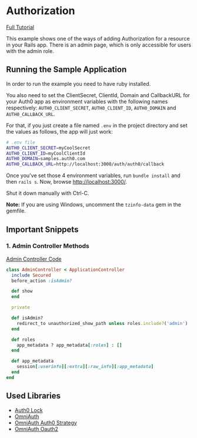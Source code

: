 # Authorization
[Full Tutorial](https://auth0.com/docs/quickstart/webapp/rails/07-authorization)

This example shows one of the ways of adding Authorization for a resource in your Rails app. There is an admin page, which is only accessible for users with the admin role.

## Running the Sample Application
In order to run the example you need to have ruby installed.

You also need to set the ClientSecret, ClientId, Domain and CallbackURL for your Auth0 app as environment variables with the following names respectively: `AUTH0_CLIENT_SECRET`, `AUTH0_CLIENT_ID`, `AUTH0_DOMAIN` and `AUTH0_CALLBACK_URL`.

For that, if you just create a file named `.env` in the project directory and set the values as follows, the app will just work:

````bash
# .env file
AUTH0_CLIENT_SECRET=myCoolSecret
AUTH0_CLIENT_ID=myCoolClientId
AUTH0_DOMAIN=samples.auth0.com
AUTH0_CALLBACK_URL=http://localhost:3000/auth/auth0/callback
````
Once you've set those 4 environment variables, run `bundle install` and then `rails s`. Now, browse [http://localhost:3000/](http://localhost:3000/).

Shut it down manually with Ctrl-C.

__Note:__ If you are using Windows, uncomment the `tzinfo-data` gem in the gemfile.

## Important Snippets

### 1. Admin Controller Methods
[Admin Controller Code](/07-Authorization/app/controllers/admin_controller.rb)
```ruby
class AdminController < ApplicationController
  include Secured
  before_action :isAdmin?

  def show
  end

  private

  def isAdmin?
    redirect_to unauthorized_show_path unless roles.include?('admin')
  end

  def roles
    app_metadata ? app_metadata[:roles] : []
  end

  def app_metadata
    session[:userinfo][:extra][:raw_info][:app_metadata]
  end
end
```
## Used Libraries
* [Auth0 Lock](https://github.com/auth0/lock)
* [OmniAuth](https://github.com/intridea/omniauth)
* [OmniAuth Auth0 Strategy](https://github.com/auth0/omniauth-auth0)
* [OmniAuth Oauth2](https://github.com/intridea/omniauth-oauth2)
